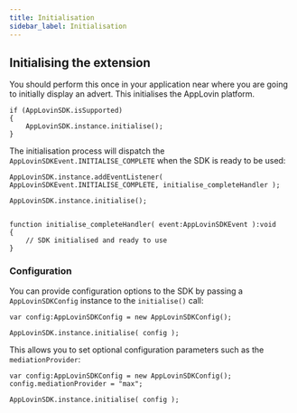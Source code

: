 ```yaml
---
title: Initialisation
sidebar_label: Initialisation
---
```


## Initialising the extension

You should perform this once in your application near where you are going to initially 
display an advert. This initialises the AppLovin platform. 

```as3
if (AppLovinSDK.isSupported)
{
	AppLovinSDK.instance.initialise();
}
```

The initialisation process will dispatch the `AppLovinSDKEvent.INITIALISE_COMPLETE` when the SDK is ready to be used:

```as3
AppLovinSDK.instance.addEventListener( AppLovinSDKEvent.INITIALISE_COMPLETE, initialise_completeHandler );
			
AppLovinSDK.instance.initialise();


function initialise_completeHandler( event:AppLovinSDKEvent ):void
{
	// SDK initialised and ready to use
}
```


### Configuration

You can provide configuration options to the SDK by passing a `AppLovinSDKConfig` instance to the `initialise()` call:


```as3
var config:AppLovinSDKConfig = new AppLovinSDKConfig();
			
AppLovinSDK.instance.initialise( config );
```


This allows you to set optional configuration parameters such as the `mediationProvider`:

```as3
var config:AppLovinSDKConfig = new AppLovinSDKConfig();
config.mediationProvider = "max";
			
AppLovinSDK.instance.initialise( config );
```

